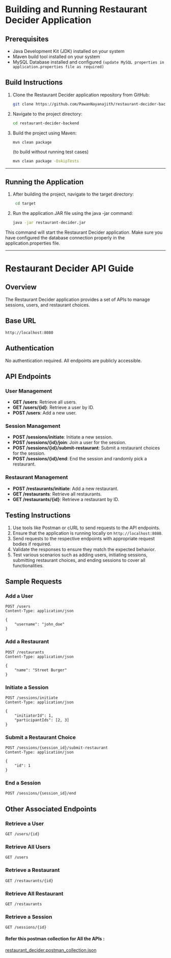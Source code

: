 # Building and Running Restaurant Decider Application

## Prerequisites

- Java Development Kit (JDK) installed on your system
- Maven build tool installed on your system
- MySQL Database installed and configured ```(update MySQL properties in application.properties file as required)```

## Build Instructions

1. Clone the Restaurant Decider application repository from GitHub:

   ```bash
   git clone https://github.com/PawanNayanajith/restaurant-decider-backend.git

2. Navigate to the project directory:

    ```bash
    cd restaurant-decider-backend

3. Build the project using Maven:

    ```bash
    mvn clean package
   ```
   (to build without running test cases)
    ```bash
    mvn clean package -DskipTests
   ```

---
## Running the Application

1. After building the project, navigate to the target directory:

    ```bash
     cd target

2. Run the application JAR file using the java -jar command:

    ```bash
    java -jar restaurant-decider.jar

This command will start the Restaurant Decider application. Make sure you have configured the database connection properly in the application.properties file.

---

# Restaurant Decider API Guide

## Overview

The Restaurant Decider application provides a set of APIs to manage sessions, users, and restaurant choices.

## Base URL

`http://localhost:8080`

## Authentication

No authentication required. All endpoints are publicly accessible.

## API Endpoints

### User Management

- **GET /users**: Retrieve all users.
- **GET /users/{id}**: Retrieve a user by ID.
- **POST /users**: Add a new user.

### Session Management

- **POST /sessions/initiate**: Initiate a new session.
- **POST /sessions/{id}/join**: Join a user for the session.
- **POST /sessions/{id}/submit-restaurant**: Submit a restaurant choices for the session.
- **POST /sessions/{id}/end**: End the session and randomly pick a restaurant.

### Restaurant Management

- **POST /restaurants/initiate**: Add a new restaurant.
- **GET /restaurants**: Retrieve all restaurants.
- **GET /restaurants/{id}**: Retrieve a restaurant by ID.

## Testing Instructions

1. Use tools like Postman or cURL to send requests to the API endpoints.
2. Ensure that the application is running locally on `http://localhost:8080`.
3. Send requests to the respective endpoints with appropriate request bodies if required.
4. Validate the responses to ensure they match the expected behavior.
5. Test various scenarios such as adding users, initiating sessions, submitting restaurant choices, and ending sessions
   to cover all functionalities.

## Sample Requests

### Add a User
```http
POST /users
Content-Type: application/json

{
    "username": "john_doe"
}
```

### Add a Restaurant
```http
POST /restaurants
Content-Type: application/json

{
    "name": "Street Burger"
}
```

### Initiate a Session
```http
POST /sessions/initiate
Content-Type: application/json

{
    "initiatorId": 1,
    "participantIds": [2, 3]
}
```

### Submit a Restaurant Choice
```http
POST /sessions/{session_id}/submit-restaurant
Content-Type: application/json

{
    "id": 1
}
```

### End a Session
```http
POST /sessions/{session_id}/end
```

## Other Associated Endpoints

### Retrieve a User
```http
GET /users/{id}
```

### Retrieve All Users
```http
GET /users
```

### Retrieve a Restaurant
```http
GET /restaurants/{id}
```

### Retrieve All Restaurant
```http
GET /restaurants
```

### Retrieve a Session
```http
GET /sessions/{id}
```

#### Refer this postman collection for All the APIs :
[restaurant_decider.postman_collection.json](restaurant_decider.postman_collection.json)
